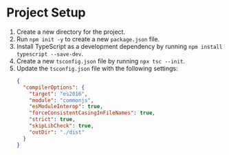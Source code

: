 # Project Setup
1. Create a new directory for the project.
2. Run `npm init -y` to create a new `package.json` file.
3. Install TypeScript as a development dependency by running `npm install typescript --save-dev`.
4. Create a new `tsconfig.json` file by running `npx tsc --init`.
5. Update the `tsconfig.json` file with the following settings:
    ```json
    {
      "compilerOptions": {
        "target": "es2016",
        "module": "commonjs",
        "esModuleInterop": true,
        "forceConsistentCasingInFileNames": true,
        "strict": true,
        "skipLibCheck": true,
        "outDir": "./dist"
      }
    }
    ```
